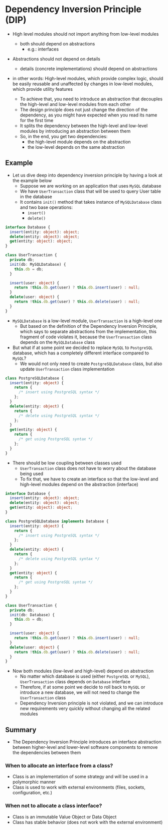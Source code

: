 # Dependency Inversion Principle (DIP)

- High level modules should not import anything from low-level modules
  - both should depend on abstractions
    - e.g.: interfaces
- Abstractions should not depend on details

  - details (concrete implementations) should depend on abstractions

- in other words: High-level modules, which provide complex logic, should be easily reusable and unaffected by changes in low-level modules, which provide utility features
  - To achieve that, you need to introduce an abstraction that decouples the high-level and low-level modules from each other
  - The design principle does not just change the direction of the dependency, as you might have expected when you read its name for the first time
  - It splits the dependency between the high-level and low-level modules by introducing an abstraction between them
  - So, in the end, you get two dependencies:
    - the high-level module depends on the abstraction
    - the low-level depends on the same abstraction

## Example

- Let us dive deep into dependency inversion principle by having a look at the example below
  - Suppose we are working on an application that uses `MySQL` database
  - We have `UserTransaction` class that will be used to query User table in the database
  - It contains `init()` method that takes instance of `MySQLDatabase` class and two base operations:
    - `insert()`
    - `delete()`

```ts
interface Database {
  insert(entity: object): object;
  delete(entity: object): object;
  get(entity: object): object;
}

class UserTransaction {
  private db;
  init(db: MySQLDatabase) {
    this.db = db;
  }

  insert(user: object) {
    return !this.db.get(user) ? this.db.insert(user) : null;
  }
  delete(user: object) {
    return !this.db.get(user) ? this.db.delete(user) : null;
  }
}
```

- `MySQLDatabase` is a low-level module, `UserTransaction` is a high-level one
  - But based on the definition of the Dependency Inversion Principle, which says to separate abstractions from the implementation, this fragment of code violates it, because the `UserTransaction` class depends on the `MySQLDatabase` class
- But what if at some point we decided to replace `MySQL` to `PostgreSQL` database, which has a completely different interface compared to `MySQL`?
  - We would not only need to create `PostgreSQLDatabase` class, but also update `UserTransaction` class implementation

```ts
class PostgreSQLDatabase {
  insert(entity: object) {
    return {
      /* insert using PostgreSQL syntax */
    };
  }
  delete(entity: object) {
    return {
      /* delete using PostgreSQL syntax */
    };
  }
  get(entity: object) {
    return {
      /* get using PostgreSQL syntax */
    };
  }
}
```

- There should be low coupling between classes used
  - `UserTransaction` class does not have to worry about the database being used
  - To fix that, we have to create an interface so that the low-level and high-level modules depend on the abstraction (interface)

```ts
interface Database {
  insert(entity: object): object;
  delete(entity: object): object;
  get(entity: object): object;
}

class PostgreSQLDatabase implements Database {
  insert(entity: object) {
    return {
      /* insert using PostgreSQL syntax */
    };
  }
  delete(entity: object) {
    return {
      /* delete using PostgreSQL syntax */
    };
  }
  get(entity: object) {
    return {
      /* get using PostgreSQL syntax */
    };
  }
}

class UserTransaction {
  private db;
  init(db: Database) {
    this.db = db;
  }

  insert(user: object) {
    return !this.db.get(user) ? this.db.insert(user) : null;
  }
  delete(user: object) {
    return !this.db.get(user) ? this.db.delete(user) : null;
  }
}
```

- Now both modules (low-level and high-level) depend on abstraction
  - No matter which database is used (either `PostgreSQL` or `MySQL`), `UserTransaction` class depends on `Database` interface
  - Therefore, if at some point we decide to roll back to `MySQL` or introduce a new database, we will not need to change the `UserTransaction` class
  - Dependency Inversion principle is not violated, and we can introduce new requirements very quickly without changing all the related modules

## Summary

- The Dependency Inversion Principle introduces an interface abstraction between higher-level and lower-level software components to remove the dependencies between them

### When to allocate an interface from a class?

- Class is an implementation of some strategy and will be used in a polymorphic manner
- Class is used to work with external environments (files, sockets, configuration, etc.)

### When not to allocate a class interface?

- Class is an immutable Value Object or Data Object
- Class has stable behavior (does not work with the external environment)
